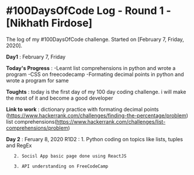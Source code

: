 # #100DaysOfCode Log - Round 1 - [Nikhath Firdose]

The log of my #100DaysOfCode challenge. Started on [February 7, Friday, 2020].

**Day1** : February 7, Friday

**Today's Progress** : -Learnt list comprehensions in python and wrote a program  -CSS on freecodecamp  -Formating decimal points in python and wrote a program for same

**Toughts** : today is the first day of my 100 day coding challenge. i will make the most of it and become a good developer

**Link to work** : dictionary practice with formating decimal points (https://www.hackerrank.com/challenges/finding-the-percentage/problem)
list comprehensions(https://www.hackerrank.com/challenges/list-comprehensions/problem)


**Day 2** : Feruary 8, 2020
R1D2 : 1. Python coding on topics like lists, tuples and RegEx

       2. Socisl App basic page done using ReactJS
       
       3. API understanding on FreeCodeCamp
       
